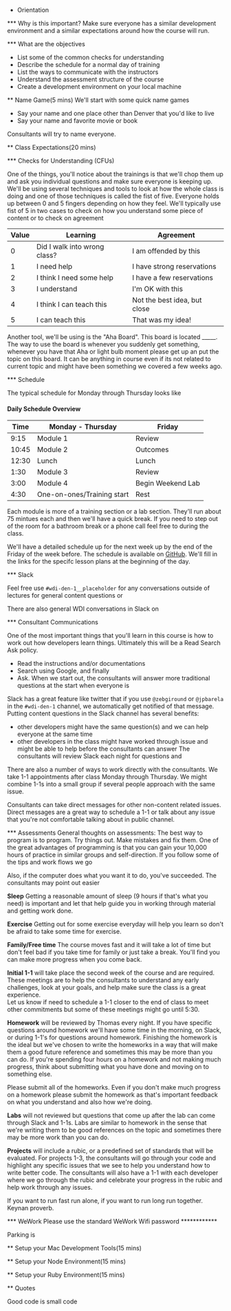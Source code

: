 * Orientation

*** Why is this important?
Make sure everyone has a similar development environment and a similar expectations around how the course will run.

*** What are the objectives
- List some of the common checks for understanding
- Describe the schedule for a normal day of training 
- List the ways to communicate with the instructors
- Understand the assessment structure of the course
- Create a development environment on your local machine

** Name Game(5 mins)
We'll start with some quick name games
- Say your name and one place other than Denver that you'd like to live
- Say your name and favorite movie or book

Consultants will try to name everyone.

** Class Expectations(20 mins)

*** Checks for Understanding (CFUs)

One of the things, you'll notice about the trainings is that we'll chop them up and ask you individual questions and 
make sure everyone is keeping up. We'll be using several techniques and tools to look at how the whole class is doing 
and one of those techniques is called the fist of five. Everyone holds up between 0 and 5 fingers depending on how they
feel. We'll typically use fist of 5 in two cases to check on how you understand some piece of content or to check on 
agreement

Value | Learning  					 | Agreement
----- | -----------------------------| -----  
0     | Did I walk into wrong class? | I am offended by this
1     | I need help                             | I have strong reservations
2     | I think I need some help                             | I have a few reservations
3     | I understand  	 | I'm OK with this
4     | I think I can teach this                        	 | Not the best idea, but close
5     | I can teach this 	 | That was my idea!

[comment]: <> (Note that a lot of the time a good answer is 3 so don't be afraid to use the lower end of the values.)  
[comment]: <> (An example of using fo5 for agreement is take break or finish the next bit of content.)

Another tool, we'll be using is the "Aha Board". This board is located _____. The way to use the board is whenever you 
suddenly get something, whenever you have that Aha or light bulb moment please get up an put the topic on this board. 
It can be anything in course even if its not related to current topic and might have been something we covered a few 
weeks ago.

[comment]: <> (An example of something completely unrelated or tangentially related is that I understood the proprietary JS framework at a company only after I studied another framework called EmberJS)

[cfu]: <> (Fo5 CFUs)

*** Schedule 

The typical schedule for Monday through Thursday looks like
#### Daily Schedule Overview

Time  | Monday - Thursday  			| Friday
----- | ------------------ 			| -----  
9:15  | Module 1           			| Review
10:45 | Module 2           			| Outcomes
12:30 | Lunch              			| Lunch
1:30  | Module 3           			| Review
3:00  | Module 4           			| Begin Weekend Lab
4:30  | One-on-ones/Training start 	| Rest

Each module is more of a training section or a lab section. They'll run about 75 mintues each and then we'll have a 
quick break. If you need to step out of the room for a bathroom break or a phone call feel free to during the class.

We'll have a detailed schedule up for the next week up by the end of the Friday of the week before. The schedule is 
available on [GitHub](https://github.com/den-wdi-1/schedule). We'll fill in the 
links for the specifc lesson plans at the beginning of the day. 

[comment]: <> (We're not putting the lesson plans up because we're going to be making small or larger tweaks as we go through the course. For example if we're coming back on working on something that caused some confusion the first time we looked at, we're going to include some more review before the new material and we don't want to throw anyone off who looked at the material early.)

[cfu]: <> (Fo5 comfort agree with schedule.)

*** Slack

Feel free use ``#wdi-den-1__placeholder`` for any conversations outside of lectures for general content questions or 

There are also general WDI conversations in Slack on 

*** Consultant Communications

One of the most important things that you'll learn in this course is how to work out how developers learn things. 
Ultimately this will be a Read Search Ask policy. 
- Read the instructions and/or documentations
- Search using Google, and finally
- Ask. 
When we start out, the consultants will answer more traditional questions at the start when everyone is 

Slack has a great feature like twitter that if you use ``@zebgiround`` or ``@jpbarela`` in the ``#wdi-den-1`` channel, 
we automatically get notified of that message. Putting content questions in the Slack channel has several benefits:
- other developers might have the same question(s) and we can help everyone at the same time
- other developers in the class might have worked through issue and might be able to help before the consultants can
answer
The consultants will review Slack each night for questions and

There are also a number of ways to work directly with the consultants. We take 1-1 appointments after class Monday 
through Thursday. We might combine 1-1s into a small group if several people approach with the same issue.

Consultants can take direct messages for other non-content related issues. Direct messages are a great way to schedule 
a 1-1 or talk about any issue that you're not comfortable talking about in public channel.

*** Assessments
General thoughts on assessments:
The best way to program is to program. Try things out. Make mistakes and fix them. One of the great advantages of 
programming is that you can gain your 10,000 hours of practice in similar groups and self-direction. If you follow some 
of the tips and work flows we go 

Also, if the computer does what you want it to do, you've succeeded. The consultants may point out easier 

**Sleep** Getting a reasonable amount of sleep (9 hours if that's what you need) is important and let that help guide 
you in working through material and getting work done.

**Exercise** Getting out for some exercise everyday will help you learn so don't be afraid to take some time for 
exercise.

**Family/Free time** The course moves fast and it will take a lot of time but don't feel bad if you take time for family
or just take a break. You'll find you can make more progress when you come back.

[comment]: <> (These things are important and if you can work through a good balance of the three first assessments and staying focused on the coursework, you'll make more progress than just trying to push through trying to get all the coursework done. Also help with your other developers in recognizing when they might need to devote more time to the first three assessments)

**Initial 1-1** will take place the second week of the course and are required. These meetings are to help the 
consultants to understand any early challenges, look at your goals, and help make sure the class is a great experience.  
Let us know if need to schedule a 1-1 closer to the end of class to meet other commitments but some of these meetings 
might go until 5:30.

**Homework** will be reviewed by Thomas every night. If you have specific questions around homework we'll have some time
 in the morning, on Slack, or during 1-1's for questions around homework. Finishing the homework is the ideal but we've
 chosen to write the homeworks in a way that will make them a good future reference and sometimes this may be more than 
 you can do. If you're spending four hours on a homework and not making much progress, think about submitting what you 
 have done and moving on to something else.

Please submit all of the homeworks. Even if you don't make much progress on a homework please submit the homework as 
that's important feedback on what you understand and also how we're doing.

**Labs** will not reviewed but questions that come up after the lab can come through Slack and 1-1s. Labs are similar 
to homework in the sense that we're writing them to be good references on the topic and sometimes there may be more work
than you can do.

**Projects** will include a rubic, or a predefined set of standards that will be evaluated. For projects 1-3, the 
consultants will go through your code and highlight any specific issues that we see to help you understand how to write 
better code. The consultants will also have a 1-1 with each developer where we go through the rubic and celebrate your 
progress in the rubic and help work through any issues.

If you want to run fast run alone, if you want to run long run together. Keynan proverb.

*** WeWork
Please use the standard WeWork Wifi password ************

Parking is 

** Setup your Mac Development Tools(15 mins)

** Setup your Node Environment(15 mins)

** Setup your Ruby Environment(15 mins)

** Quotes

Good code is small code
